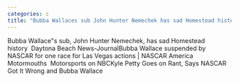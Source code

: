 ```yaml
---
categories: c
title: "Bubba Wallaces sub John Hunter Nemechek has sad Homestead history  Daytona Beach NewsJournal"
---
```

Bubba Wallace"s sub, John Hunter Nemechek, has sad Homestead history&nbsp;&nbsp;Daytona Beach News-JournalBubba Wallace suspended by NASCAR for one race for Las Vegas actions | NASCAR America Motormouths&nbsp;&nbsp;Motorsports on NBCKyle Petty Goes on Rant, Says NASCAR Got It Wrong and Bubba Wallace